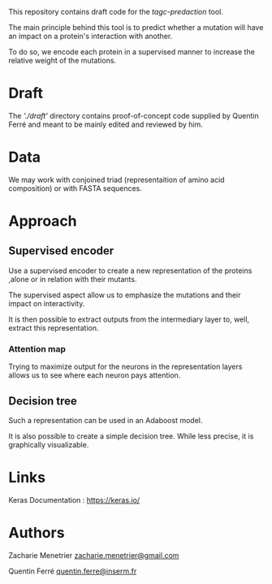 This repository contains draft code for the *tagc-predaction* tool.

The main principle behind this tool is to predict whether a mutation will have an impact on a protein's interaction with another.

To do so, we encode each protein in a supervised manner to increase the relative weight of the mutations.


# Draft

The *'./draft'* directory contains proof-of-concept code supplied by Quentin Ferré and meant to be mainly edited and reviewed by him.

# Data

We may work with conjoined triad (representaition of amino acid composition) or with FASTA sequences.

# Approach

## Supervised encoder

Use a supervised encoder to create a new representation of the proteins ,alone or in relation with their mutants.

The supervised aspect allow us to emphasize the mutations and their impact on interactivity.

It is then possible to extract outputs from the intermediary layer to, well, extract this representation.

### Attention map

Trying to maximize output for the neurons in the representation layers allows us to see where each neuron pays attention.

## Decision tree

Such a representation can be used in an Adaboost model.

It is also possible to create a simple decision tree. While less precise, it is graphically visualizable.


# Links

Keras Documentation : https://keras.io/

# Authors

Zacharie Menetrier <zacharie.menetrier@gmail.com>

Quentin Ferré <quentin.ferre@inserm.fr>
